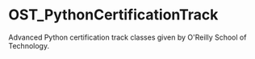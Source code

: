 # OST_PythonCertificationTrack
Advanced Python certification track classes given by O'Reilly School of Technology.

